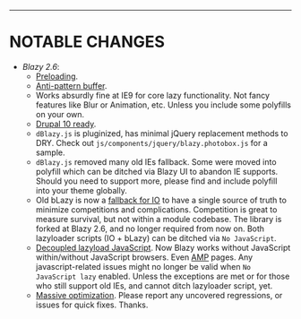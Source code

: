 
***
# <a name="changes"></a>NOTABLE CHANGES
* _Blazy 2.6_:
   + [Preloading](https://drupal.org/node/3262804).
   + [Anti-pattern buffer](https://drupal.org/node/3262724).
   + Works absurdly fine at IE9 for core lazy functionality. Not fancy features
     like Blur or Animation, etc. Unless you include some polyfills on your own.
   + [Drupal 10 ready](https://drupal.org/node/3254692).
   + `dBlazy.js` is pluginized, has minimal jQuery replacement methods to DRY.
     Check out `js/components/jquery/blazy.photobox.js` for a sample.
   + `dBlazy.js` removed many old IEs fallback. Some were moved into polyfill
     which can be ditched via Blazy UI to abandon IE supports. Should you need
     to support more, please find and include polyfill into your theme globally.
   + Old bLazy is now a [fallback for IO](https://drupal.org/node/3258851) to
     have a single source of truth to minimize competitions and complications.
     Competition is great to measure survival, but not within a module codebase.
     The library is forked at Blazy 2.6, and no longer required from now on.
     Both lazyloader scripts (IO + bLazy) can be ditched via `No JavaScript`.
   + [Decoupled lazyload JavaScript](https://drupal.org/node/3257512). Now Blazy
     works without JavaScript within/without JavaScript browsers.
     Even [AMP](https://drupal.org/node/3101810) pages.
     Any javascript-related issues might no longer be valid when
     `No JavaScript lazy` enabled. Unless the exceptions are met or for those
     who still support old IEs, and cannot ditch lazyloader script, yet.
   + [Massive optimization](https://drupal.org/node/3257511). Please report any
     uncovered regressions, or issues for quick fixes. Thanks.
